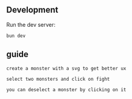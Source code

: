 ## Development

Run the dev server:

```shellscript
bun dev
```

## guide
```
create a monster with a svg to get better ux

select two monsters and click on fight

you can deselect a monster by clicking on it
```

